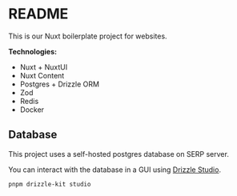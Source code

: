 # README

This is our Nuxt boilerplate project for websites.

**Technologies:**

- Nuxt + NuxtUI
- Nuxt Content
- Postgres + Drizzle ORM
- Zod
- Redis
- Docker

## Database

This project uses a self-hosted postgres database on SERP server.

You can interact with the database in a GUI using [Drizzle Studio](https://orm.drizzle.team/drizzle-studio/overview#:~:text=Launch%20Drizzle%20Studio).

```zsh
pnpm drizzle-kit studio
```
